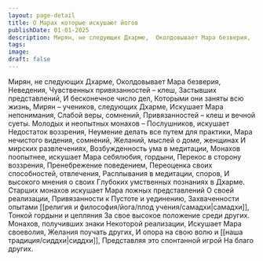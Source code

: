 ```yaml
---
layout: page-detail
title: О Марах которые искушают йогов
publishDate: 01-01-2025
description: Мирян, не следующих Дхарме,  Околдовывает Мара безверия,  Неведения,  Чувственных привязанностей – клеш,  Застывших представлений,  И бесконечное число дел,  Которыми они заняты всю жизнь,  Мирян – учеников, следующих Дхарме,  Искушает Мара непонимания...
tags:
image:
draft: false
---
```

Мирян, не следующих Дхарме,  Околдовывает Мара безверия,  Неведения,  Чувственных привязанностей – клеш,  Застывших представлений,  И бесконечное число дел,  Которыми они заняты всю жизнь,  Мирян – учеников, следующих Дхарме,  Искушает Мара непонимания,  Слабой веры, сомнений,  Привязанностей – клеш и вечной суеты.  Молодых и неопытных монахов –  Послушников, искушает  Недостаток воззрения,  Неумение делать все путем для практики,  Мара нечистого видения, сомнений,  Желаний, мыслей о доме, женщинах  И мирских развлечениях,  Возбужденность ума в медитации,  Монахов поопытнее, искушает  Мара себялюбия, гордыни,  Перекос в сторону воззрения,  Пренебрежение поведением,  Переоценка своих способностей, отвлечения,  Расплывания в медитации, споров,  И высокого мнения о своих  Глубоких умственных познаниях в Дхарме.  Старших монахов искушает  Мара ложных представлений  О своей реализации,  Привязанности к Пустоте и уединению,  Захваченности опытами [[религия и философия/йога/плод учения/самадхи|самадхи]],  Тонкой гордыни и цепляния  За свое высокое положение среди других.  Монахов, получивших знаки  Некоторой реализации,  Искушает Мара своеволия,  Желания поучать других,  И опора на свою волю и [[наша традиция/сиддхи|сиддхи]],  Представляя это спонтанной игрой  На благо других.